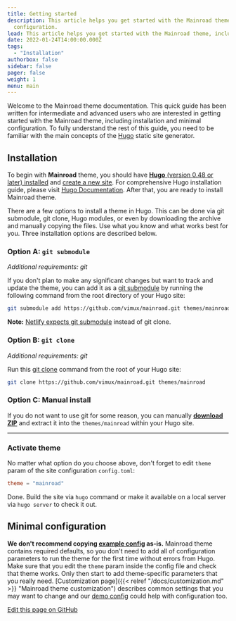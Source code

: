 ```yaml
---
title: Getting started
description: This article helps you get started with the Mainroad theme, including installation and minimal
  configuration.
lead: This article helps you get started with the Mainroad theme, including installation and minimal configuration.
date: 2022-01-24T14:00:00.000Z
tags:
  - "Installation"
authorbox: false
sidebar: false
pager: false
weight: 1
menu: main
---
```


Welcome to the Mainroad theme documentation. This quick guide has been written for intermediate and advanced users who
are interested in getting started with the Mainroad theme, including installation and minimal configuration. To fully
understand the rest of this guide, you need to be familiar with the main concepts of the [Hugo](https://gohugo.io/)
static site generator.

<!--more-->

## Installation

To begin with **Mainroad** theme, you should have
[**Hugo** (version 0.48 or later) installed](https://gohugo.io/getting-started/quick-start/#step-1-install-hugo) and
[create a new site](https://gohugo.io/getting-started/quick-start/#step-2-create-a-new-site). For comprehensive Hugo
installation guide, please visit [Hugo Documentation](https://gohugo.io/getting-started/installing/). After that, you
are ready to install Mainroad theme.

There are a few options to install a theme in Hugo. This can be done via git submodule, git clone, Hugo modules, or even
by downloading the archive and manually copying the files. Use what you know and what works best for you. Three
installation options are described below.

### Option A: `git submodule`

*Additional requirements: git*

If you don't plan to make any significant changes but want to track and update the theme, you can add it as a [git
submodule](https://git-scm.com/docs/git-submodule) by running the following command from the root directory of your Hugo
site:

```sh
git submodule add https://github.com/vimux/mainroad.git themes/mainroad
```

**Note:**
[Netlify expects git submodule](https://docs.netlify.com/configure-builds/common-configurations/hugo/#hugo-themes)
instead of git clone.

### Option B: `git clone`

*Additional requirements: git*

Run this [git clone](https://git-scm.com/docs/git-clone) command from the root of your Hugo site:

```sh
git clone https://github.com/vimux/mainroad.git themes/mainroad
```

### Option C: Manual install

If you do not want to use git for some reason, you can manually
**[download ZIP](https://github.com/vimux/mainroad/archive/master.zip)** and extract it into the `themes/mainroad`
within your Hugo site.

---

### Activate theme

No matter what option do you choose above, don't forget to edit `theme` param of the site configuration `config.toml`:

```toml
theme = "mainroad"
```

Done. Build the site via `hugo` command or make it available on a local server via `hugo server` to check it out.

## Minimal configuration

**We don't recommend copying [example config](https://github.com/vimux/mainroad#configtoml-example) as-is.**
Mainroad theme contains required defaults, so you don't need to add all of configuration parameters to run the
theme for the first time without errors from Hugo. Make sure that you edit the `theme` param inside the config file
and check that theme works. Only then start to add theme-specific parameters that you really need.
[Customization page]({{< relref "/docs/customization.md" >}} "Mainroad theme customization") describes common settings
that you may want to change and our [demo config](https://github.com/vimux/mainroad/blob/master/exampleSite/config.toml)
could help with configuration too.

[Edit this page on GitHub](https://github.com/vimux/mainroad/blob/master/exampleSite/content/docs/getting-started.md)
